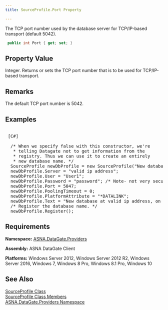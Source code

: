 ```yaml
---
title: SourceProfile.Port Property

---
```


The TCP port number used by the database server for TCP/IP-based transport (default 5042). 

```cs
 public int Port { get; set; }
```


## Property Value

Integer. Returns or sets the TCP port number that is to be used for TCP/IP-based transport. 
## Remarks

The default TCP port number is 5042. 
## Examples

<pre class="prettyprint">
        <span class="lang">
 [C#] 
        </span>
  /* When we specify false with this constructor, we're
   * telling Datagate not to get information from the
   * registry. Thus we can use it to create an entirely
   * new database name. */
  SourceProfile newDbProfile = new SourceProfile("New database", false);
  newDbProfile.Server = "valid ip address";
  newDbProfile.User = "User1";
  newDbProfile.Password = "password"; /* Note- not very secure. */
  newDbProfile.Port = 5047;
  newDbProfile.PoolingTimeout = 0;
  newDbProfile.PlatformAttribute = "*DATALINK";
  newDbProfile.Text = "New database at valid ip address, on port 5047.";
  /* Register the database name. */
  newDbProfile.Register();</pre>

## Requirements

**Namespace:** [ASNA.DataGate.Providers](datagate-providers-namespace.html)

<span> **Assembly:** ASNA DataGate Client </span> 

<span /> <span> **Platforms:** Windows Server 2012, Windows Server 2012 R2, Windows Server 2016, Windows 7, Windows 8 Pro, Windows 8.1 Pro, Windows 10</span>
## See Also


[SourceProfile Class](source-profile-class.html)
      <br />
[SourceProfile Class Members](source-profile-members.html)
      <br />
[ASNA.DataGate.Providers Namespace](datagate-providers-namespace.html)

